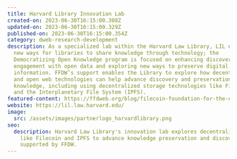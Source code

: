 ```yaml
---
title: Harvard Library Innovation Lab
created-on: 2023-06-30T16:15:00.308Z
updated-on: 2023-06-30T16:15:00.329Z
published-on: 2023-06-30T16:15:00.354Z
category: dweb-research-development
description: As a specialized lab within the Harvard Law Library, LIL explores
  new ways for libraries to share knowledge through technology; the
  Democratizing Open Knowledge program is focused on enhancing discovery and
  engagement with open data and exploring new ways to preserve digital
  information. FFDW’s support enables the Library to explore how decentralized
  and open web technologies can help advance discovery and preservation of human
  knowledge, including using decentralized storage technologies like Filecoin
  and the Interplanetary File System (IPFS).
featured-content: https://ffdweb.org/blog/filecoin-foundation-for-the-decentralized-web-boosts-harvard-library-innovation-lab-s-work-to-democratize-open-knowledge
website: https://lil.law.harvard.edu/
image:
  src: /assets/images/partnerlogo_harvardlibrary.png
seo:
  description: Harvard Law Library's innovation lab explores decentralized tech
    like Filecoin and IPFS to advance knowledge preservation and discovery,
    supported by FFDW.
---
```

